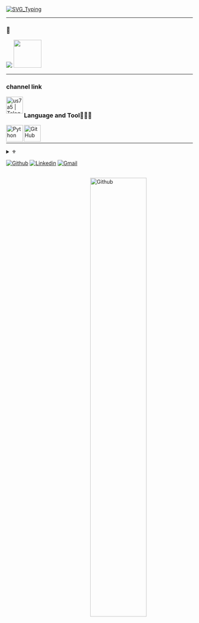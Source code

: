 [![SVG_Typing](https://readme-typing-svg.herokuapp.com/?lines=+Hello%E2%9D%A4%EF%B8%8F;Pero+in+telegram+bot;Love+python+coding;Freelancer)](https://github.com/C2BoT)

---
### 🧸

<a href="https://hits.seeyoufarm.com"><img src="https://hits.seeyoufarm.com/api/count/incr/badge.svg?url=https%3A%2F%2Fgithub.com%2FANL0KE%2Fhit-counter&count_bg=%23C592CB&title_bg=%23171717&icon=&icon_color=%23AE8BB2&title=Profile+views&edge_flat=false"/></a>  <img src = "https://raw.githubusercontent.com/C2BoT/Bottom-T//master/kimo-Gif/danslove.gif" width = "75px" /> 

---



### channel link

[<img align="left" alt="us7a5 | Telegram" width="45px" src="https://img.icons8.com/nolan/120/telegram-app.png" />][Telegram] 



<br />

### Language and Tool👨🏻‍💻

<img align="left" alt="Python" width="45px" src="https://img.icons8.com/nolan/96/python.png" />
<img align="left" alt="GitHub" width="45px" src="https://img.icons8.com/nolan/120/github.png" />

<br />
<br />

---


<details>
  <summary>⚜️</summary>
  <img align="center" src="http://github-readme-streak-stats.herokuapp.com?user=C3BoT&theme=material-palenight" alt="C2BoT" /></p>
  <img align="center" src="https://github-readme-stats.vercel.app/api?username=C2BoT&show_icons=true&theme=material-palenight&locale=en" alt="C2BoT" /></p>
</details>

[Telegram]: https://t.me/us7a5




[![Github](https://img.shields.io/badge/-Github-000?style=flat&logo=Github&logoColor=white)](https://github.com/C2BoT/)
[![Linkedin](https://img.shields.io/badge/-LinkedIn-blue?style=flat&logo=Linkedin&logoColor=white)](https://www.linkedin.com/mwlite/in/new-york-mi-bb7b23221)
[![Gmail](https://img.shields.io/badge/-Gmail-c14438?style=flat&logo=Gmail&logoColor=white)](menarada14@gmail.com)
<br />
<br />

  <img width="55%" align="right" alt="Github" src="https://raw.githubusercontent.com/onimur/.github/master/.resources/git-header.svg" />
  

